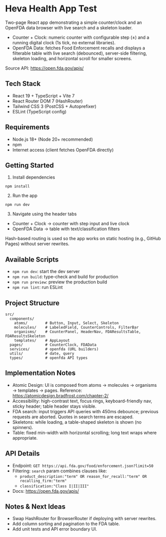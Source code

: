 # Heva Health App Test

Two-page React app demonstrating a simple counter/clock and an OpenFDA data browser with live search and a skeleton loader.

- Counter + Clock: numeric counter with configurable step (±) and a running digital clock (1s tick, no external libraries).
- OpenFDA Data: fetches Food Enforcement recalls and displays a filterable table with live search (debounced), server-side filtering, skeleton loading, and horizontal scroll for smaller screens.

Source API: https://open.fda.gov/apis/

## Tech Stack

- React 19 + TypeScript + Vite 7
- React Router DOM 7 (HashRouter)
- Tailwind CSS 3 (PostCSS + Autoprefixer)
- ESLint (TypeScript config)

## Requirements

- Node.js 18+ (Node 20+ recommended)
- npm
- Internet access (client fetches OpenFDA directly)

## Getting Started

1) Install dependencies

```
npm install
```

2) Run the app

```
npm run dev
```

3) Navigate using the header tabs

- Counter + Clock → counter with step input and live clock
- OpenFDA Data → table with text/classification filters

Hash-based routing is used so the app works on static hosting (e.g., GitHub Pages) without server rewrites.

## Available Scripts

- `npm run dev`: start the dev server
- `npm run build`: type-check and build for production
- `npm run preview`: preview the production build
- `npm run lint`: run ESLint

## Project Structure

```
src/
  components/
    atoms/        # Button, Input, Select, Skeleton
    molecules/    # LabeledField, CounterControls, FilterBar
    organisms/    # CounterPanel, HeaderNav, FDAResultsTable, FDAResultsSkeleton
    templates/    # AppLayout
  pages/          # CounterClock, FDAData
  services/       # openfda (URL builders)
  utils/          # date, query
  types/          # openfda API types
```

## Implementation Notes

- Atomic Design: UI is composed from atoms → molecules → organisms → templates → pages. Reference: https://atomicdesign.bradfrost.com/chapter-2/
- Accessibility: high-contrast text, focus rings, keyboard-friendly nav, sticky header; table header stays visible.
- FDA search: input triggers API queries with 450ms debounce; previous requests are aborted. Quotes in search terms are escaped.
- Skeletons: while loading, a table-shaped skeleton is shown (no spinners).
- Table: fixed min-width with horizontal scrolling; long text wraps where appropriate.

## API Details

- Endpoint: `GET https://api.fda.gov/food/enforcement.json?limit=50`
- Filtering: `search` param combines clauses like:
  - `product_description:"term" OR reason_for_recall:"term" OR recalling_firm:"term"`
  - `classification:"Class I|II|III"`
- Docs: https://open.fda.gov/apis/

## Notes & Next Ideas

- Swap HashRouter for BrowserRouter if deploying with server rewrites.
- Add column sorting and pagination to the FDA table.
- Add unit tests and API error boundary UI.
